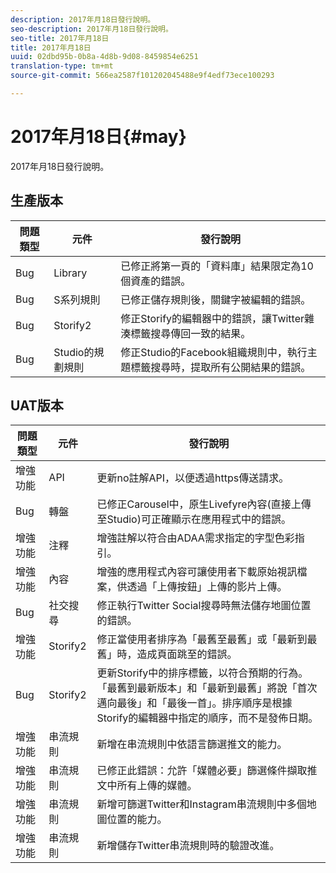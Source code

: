 ```yaml
---
description: 2017年月18日發行說明。
seo-description: 2017年月18日發行說明。
seo-title: 2017年月18日
title: 2017年月18日
uuid: 02dbd95b-0b8a-4d8b-9d08-8459854e6251
translation-type: tm+mt
source-git-commit: 566ea2587f101202045488e9f4edf73ece100293

---
```



# 2017年月18日{#may}

2017年月18日發行說明。

## 生產版本

| **問題類型** | **元件** | **發行說明** |
|---|---|---|
| Bug | Library | 已修正將第一頁的「資料庫」結果限定為10個資產的錯誤。 |
| Bug | S系列規則 | 已修正儲存規則後，關鍵字被編輯的錯誤。 |
| Bug | Storify2 | 修正Storify的編輯器中的錯誤，讓Twitter雜湊標籤搜尋傳回一致的結果。 |
| Bug | Studio的規劃規則 | 修正Studio的Facebook組織規則中，執行主題標籤搜尋時，提取所有公開結果的錯誤。 |

## UAT版本

| **問題類型** | **元件** | **發行說明** |
|---|---|---|
| 增強功能 | API | 更新no註解API，以便透過https傳送請求。 |
| Bug | 轉盤 | 已修正Carousel中，原生Livefyre內容(直接上傳至Studio)可正確顯示在應用程式中的錯誤。 |
| 增強功能 | 注釋 | 增強註解以符合由ADAA需求指定的字型色彩指引。 |
| 增強功能 | 內容 | 增強的應用程式內容可讓使用者下載原始視訊檔案，供透過「上傳按鈕」上傳的影片上傳。 |
| Bug | 社交搜尋 | 修正執行Twitter Social搜尋時無法儲存地圖位置的錯誤。 |
| 增強功能 | Storify2 | 修正當使用者排序為「最舊至最舊」或「最新到最舊」時，造成頁面跳至的錯誤。 |
| Bug | Storify2 | 更新Storify中的排序標籤，以符合預期的行為。「最舊到最新版本」和「最新到最舊」將說「首次邁向最後」和「最後一首」。排序順序是根據Storify的編輯器中指定的順序，而不是發佈日期。 |
| 增強功能 | 串流規則 | 新增在串流規則中依語言篩選推文的能力。 |
| 增強功能 | 串流規則 | 已修正此錯誤：允許「媒體必要」篩選條件擷取推文中所有上傳的媒體。 |
| 增強功能 | 串流規則 | 新增可篩選Twitter和Instagram串流規則中多個地圖位置的能力。 |
| 增強功能 | 串流規則 | 新增儲存Twitter串流規則時的驗證改進。 |

